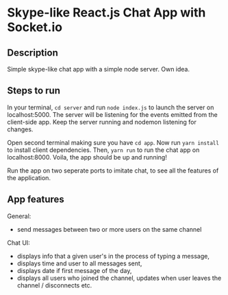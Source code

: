 # Skype-like React.js Chat App with Socket.io

## Description

Simple skype-like chat app with a simple node server. Own idea.

## Steps to run

In your terminal, ```cd server``` and run ```node index.js``` to launch the server on localhost:5000. The server will be listening for the events emitted from the client-side app. Keep the server running and nodemon listening for changes.

Open second terminal making sure you have ```cd app```. Now run ```yarn install``` to install client dependencies. Then, ```yarn run``` to run the chat app on localhost:8000. Voila, the app should be up and running!

Run the app on two seperate ports to imitate chat, to see all the features of the application.

## App features

General:

- send messages between two or more users on the same channel

Chat UI:

- displays info that a given user's in the process of typing a message,
- displays time and user to all messages sent,
- displays date if first message of the day,
- displays all users who joined the channel, updates when user leaves the channel / disconnects etc.


